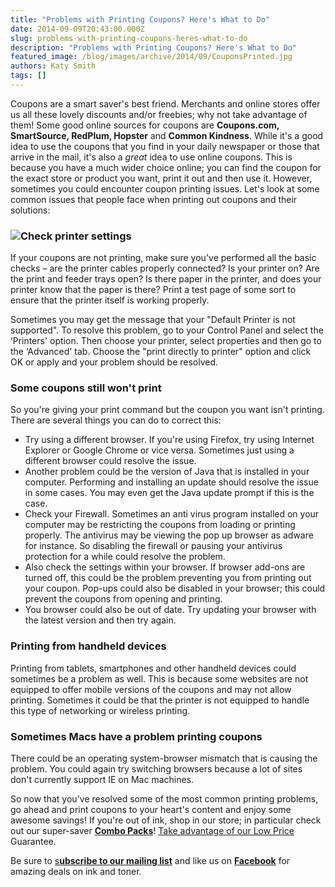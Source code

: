 ```yaml
---
title: "Problems with Printing Coupons? Here's What to Do"
date: 2014-09-09T20:43:00.000Z
slug: problems-with-printing-coupons-heres-what-to-do
description: "Problems with Printing Coupons? Here's What to Do"
featured_image: /blog/images/archive/2014/09/CouponsPrinted.jpg
authors: Katy Smith
tags: []
---
```


Coupons are a smart saver's best friend. Merchants and online stores offer us all these lovely discounts and/or freebies; why not take advantage of them! Some good online sources for coupons are **Coupons.com, SmartSource, RedPlum, Hopster** and **Common Kindness**. While it's a good idea to use the coupons that you find in your daily newspaper or those that arrive in the mail, it's also a _great_ idea to use online coupons. This is because you have a much wider choice online; you can find the coupon for the exact store or product you want, print it out and then use it. However, sometimes you could encounter coupon printing issues. Let's look at some common issues that people face when printing out coupons and their solutions:

### [![](/blog/images/archive/2014/09/CouponsPrinted.jpg)](/blog/images/archive/2014/09/CouponsPrinted.jpg)Check printer settings

If your coupons are not printing, make sure you've performed all the basic checks – are the printer cables properly connected? Is your printer on? Are the print and feeder trays open? Is there paper in the printer, and does your printer know that the paper is there? Print a test page of some sort to ensure that the printer itself is working properly.

Sometimes you may get the message that your "Default Printer is not supported". To resolve this problem, go to your Control Panel and select the ‘Printers' option. Then choose your printer, select properties and then go to the ‘Advanced' tab. Choose the "print directly to printer" option and click OK or apply and your problem should be resolved.

### Some coupons still won't print

So you're giving your print command but the coupon you want isn't printing. There are several things you can do to correct this:

* Try using a different browser. If you're using Firefox, try using Internet Explorer or Google Chrome or vice versa. Sometimes just using a different browser could resolve the issue.
* Another problem could be the version of Java that is installed in your computer. Performing and installing an update should resolve the issue in some cases. You may even get the Java update prompt if this is the case.
* Check your Firewall. Sometimes an anti virus program installed on your computer may be restricting the coupons from loading or printing properly. The antivirus may be viewing the pop up browser as adware for instance. So disabling the firewall or pausing your antivirus protection for a while could resolve the problem.
* Also check the settings within your browser. If browser add-ons are turned off, this could be the problem preventing you from printing out your coupon. Pop-ups could also be disabled in your browser; this could prevent the coupons from opening and printing.
* You browser could also be out of date. Try updating your browser with the latest version and then try again.

### Printing from handheld devices

Printing from tablets, smartphones and other handheld devices could sometimes be a problem as well. This is because some websites are not equipped to offer mobile versions of the coupons and may not allow printing. Sometimes it could be that the printer is not equipped to handle this type of networking or wireless printing.

### Sometimes Macs have a problem printing coupons

There could be an operating system-browser mismatch that is causing the problem. You could again try switching browsers because a lot of sites don't currently support IE on Mac machines.

So now that you've resolved some of the most common printing problems, go ahead and print coupons to your heart's content and enjoy some awesome savings! If you're out of ink, shop in our store; in particular check out our super-saver **[Combo Packs](https://www.tomatoink.com)**! [Take advantage of our Low Price ](https://www.tomatoink.com/price-match)Guarantee.

Be sure to [s**ubscribe to our mailing list**](https://www.tomatoink.com/welcome/subscribe) and like us on **[Facebook](https://www.facebook.com/tomatoinktoner)** for amazing deals on ink and toner.